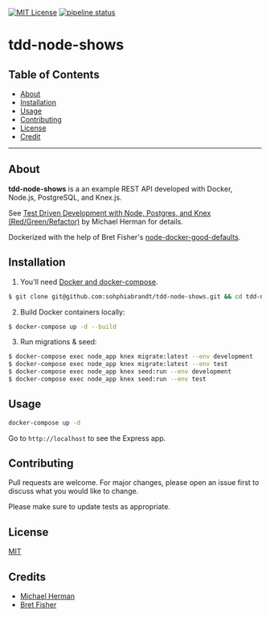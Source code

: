 [![MIT License][license-shield]][license-url]
[![pipeline status][pipeline-shield]][pipeline-url]

# tdd-node-shows

## Table of Contents

- [About](#about)
- [Installation](#installation)
- [Usage](#usage)
- [Contributing](#contributing)
- [License](#license)
- [Credit](#credit)

---

## About

**tdd-node-shows** is a an example REST API developed with Docker, Node.js, PostgreSQL, and Knex.js.

See [Test Driven Development with Node, Postgres, and Knex (Red/Green/Refactor)][mherman] by Michael Herman for details.

Dockerized with the help of Bret Fisher's [node-docker-good-defaults][nodedockerdefaults].

## Installation

1. You'll need [Docker and docker-compose][dc].

```bash
$ git clone git@github.com:sohphiabrandt/tdd-node-shows.git && cd tdd-node-shows
```

2. Build Docker containers locally:

```bash
$ docker-compose up -d --build
```

3. Run migrations & seed:

```bash
$ docker-compose exec node_app knex migrate:latest --env development
$ docker-compose exec node_app knex migrate:latest --env test
$ docker-compose exec node_app knex seed:run --env development
$ docker-compose exec node_app knex seed:run --env test
```

## Usage

```bash
docker-compose up -d
```

Go to `http://localhost` to see the Express app.

## Contributing

Pull requests are welcome. For major changes, please open an issue first to discuss what you would like to change.

Please make sure to update tests as appropriate.

## License

[MIT](LICENSE)

## Credits

- [Michael Herman][mherman]
- [Bret Fisher][nodedockerdefaults]

[dc]: https://docs.docker.com/compose/
[mherman]: https://mherman.org/blog/test-driven-development-with-node/
[nodedockerdefaults]: https://github.com/BretFisher/node-docker-good-defaults
[license-shield]: https://img.shields.io/github/license/sophiabrandt/tdd-node-shows.svg?style=flat-square
[license-url]: https://github.com/sophiabrandt/tdd-node-shows/blob/master/LICENSE
[pipeline-shield]: https://gitlab.com/sophiabrandt/tdd-node-shows/badges/master/pipeline.svg?style=flat-square
[pipeline-url]: https://gitlab.com/sophiabrandt/tdd-node-shows/-/commits/master
